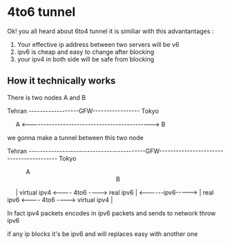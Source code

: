 # 4to6 tunnel
Ok! you all heard about 6to4 tunnel it is similiar with this advantantages :

1. Your effective ip address between two servers will be v6
2. ipv6 is cheap and easy to change after blocking
3. your ipv4 in both side will be safe from blocking

## How it technically works

There is two nodes A and B


 Tehran ------------------GFW----------------- Tokyo 

&nbsp; &nbsp; &nbsp;A <--------------------------------------------> B


we gonna make a tunnel between this two node

 Tehran ------------------------------------------GFW----------------------------------------- Tokyo 
 

&nbsp;&nbsp;&nbsp;&nbsp; &nbsp; &nbsp;&nbsp;&nbsp; A &nbsp;&nbsp;&nbsp;&nbsp; &nbsp; &nbsp;&nbsp;&nbsp;&nbsp;&nbsp;&nbsp;&nbsp; &nbsp; &nbsp;&nbsp;&nbsp;&nbsp;&nbsp;&nbsp;&nbsp; &nbsp; &nbsp;&nbsp;&nbsp;&nbsp;&nbsp;&nbsp;&nbsp; &nbsp; &nbsp;&nbsp;&nbsp;&nbsp;&nbsp;&nbsp;&nbsp; &nbsp; &nbsp;&nbsp;&nbsp;&nbsp;&nbsp;&nbsp;&nbsp; &nbsp; &nbsp;&nbsp;&nbsp;&nbsp;&nbsp;&nbsp;&nbsp; &nbsp; &nbsp;&nbsp;&nbsp;&nbsp;&nbsp;&nbsp;&nbsp; &nbsp; &nbsp;&nbsp;&nbsp;&nbsp;&nbsp;&nbsp;&nbsp; &nbsp; &nbsp;&nbsp;&nbsp;&nbsp;&nbsp;&nbsp;&nbsp; &nbsp; &nbsp;&nbsp;&nbsp;&nbsp;&nbsp;&nbsp;&nbsp; &nbsp; &nbsp;&nbsp;&nbsp;&nbsp;&nbsp;&nbsp;&nbsp; &nbsp; &nbsp;&nbsp;&nbsp;&nbsp;&nbsp;&nbsp;&nbsp; &nbsp; &nbsp;&nbsp;&nbsp;&nbsp;&nbsp;&nbsp;&nbsp;&nbsp;&nbsp; &nbsp; &nbsp;&nbsp;&nbsp;&nbsp;&nbsp;&nbsp;&nbsp; &nbsp; &nbsp;&nbsp;&nbsp;&nbsp;&nbsp; &nbsp; &nbsp;&nbsp;&nbsp;&nbsp;&nbsp;&nbsp;&nbsp; &nbsp; &nbsp;&nbsp;&nbsp; B

&nbsp; &nbsp; &nbsp;| virtual ipv4 <---- 4to6 ----> real ipv6 | <------ipv6-----> | real ipv6 <---- 4to6 ----> virtual ipv4 |

In fact ipv4 packets encodes in ipv6 packets and sends to network throw ipv6

if any ip blocks it's be ipv6 and will replaces easy with another one

